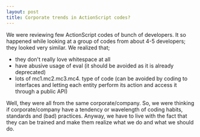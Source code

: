 ```yaml
---
layout: post
title: Corporate trends in ActionScript codes?
---
```


We were reviewing few ActionScript codes of bunch of developers. It so happened while looking at a group of codes from about 4-5 developers; they looked very similar. We realized that;

- they don't really love whitespace at all
- have abusive usage of eval (it should be avoided as it is already deprecated)
- lots of mc1.mc2.mc3.mc4. type of code (can be avoided by coding to interfaces and letting each entity perform its action and access it through a public API)

Well, they were all from the same corporate/company. So, we were thinking if corporate/company have  a tendency or wavelength of coding habits, standards and (bad) practices. Anyway, we have to live with the fact that they can be trained and make them realize what we do and what we should do.
